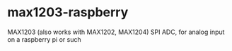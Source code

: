 # max1203-raspberry
MAX1203 (also works with MAX1202, MAX1204) SPI ADC, for analog input on a raspberry pi or such
